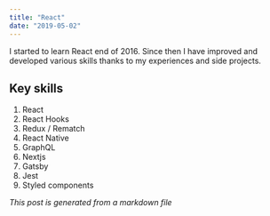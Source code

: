 ```yaml
---
title: "React"
date: "2019-05-02"
---
```


I started to learn React end of 2016. Since then I have improved and developed various skills thanks to my experiences and side projects.

## Key skills

1. React
2. React Hooks
3. Redux / Rematch
4. React Native
5. GraphQL
6. Nextjs
7. Gatsby
8. Jest
9. Styled components

*This post is generated from a markdown file*